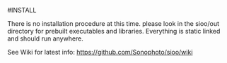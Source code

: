 #INSTALL

There is no installation procedure at this time. please look in the sioo/out directory
for prebuilt executables and libraries. Everything is static linked and should run 
anywhere. 

See Wiki for latest info: https://github.com/Sonophoto/sioo/wiki

